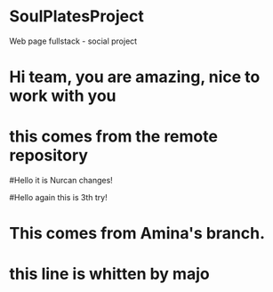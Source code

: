 # SoulPlatesProject

Web page fullstack - social project

# Hi team, you are amazing, nice to work with you

# this comes from the remote repository
 
 #Hello it is Nurcan changes!

 #Hello again this is 3th try! 

# This comes from Amina's branch.

# this line is whitten by majo
